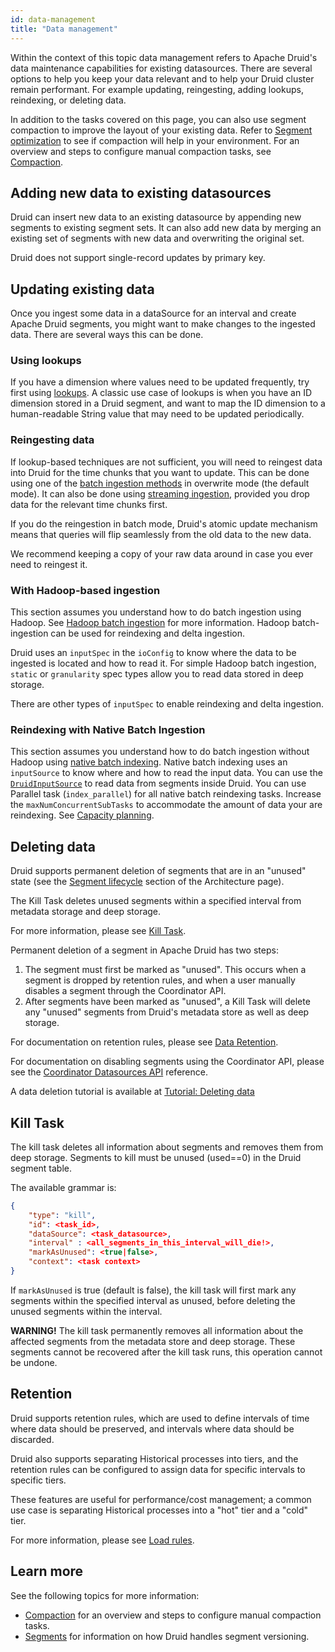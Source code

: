 ```yaml
---
id: data-management
title: "Data management"
---
```


<!--
  ~ Licensed to the Apache Software Foundation (ASF) under one
  ~ or more contributor license agreements.  See the NOTICE file
  ~ distributed with this work for additional information
  ~ regarding copyright ownership.  The ASF licenses this file
  ~ to you under the Apache License, Version 2.0 (the
  ~ "License"); you may not use this file except in compliance
  ~ with the License.  You may obtain a copy of the License at
  ~
  ~   http://www.apache.org/licenses/LICENSE-2.0
  ~
  ~ Unless required by applicable law or agreed to in writing,
  ~ software distributed under the License is distributed on an
  ~ "AS IS" BASIS, WITHOUT WARRANTIES OR CONDITIONS OF ANY
  ~ KIND, either express or implied.  See the License for the
  ~ specific language governing permissions and limitations
  ~ under the License.
  -->
Within the context of this topic data management refers to Apache Druid's data maintenance capabilities for existing datasources. There are several options to help you keep your data relevant and to help your Druid cluster remain performant. For example updating, reingesting, adding lookups, reindexing, or deleting data.

In addition to the tasks covered on this page, you can also use segment compaction to improve the layout of your existing data. Refer to [Segment optimization](../operations/segment-optimization.md) to see if compaction will help in your environment. For an overview and steps to configure manual compaction tasks, see [Compaction](./compaction.md). 

## Adding new data to existing datasources

Druid can insert new data to an existing datasource by appending new segments to existing segment sets. It can also add new data by merging an existing set of segments with new data and overwriting the original set.

Druid does not support single-record updates by primary key.

<a name="update"></a>

## Updating existing data

Once you ingest some data in a dataSource for an interval and create Apache Druid segments, you might want to make changes to
the ingested data. There are several ways this can be done.

### Using lookups

If you have a dimension where values need to be updated frequently, try first using [lookups](../querying/lookups.md). A
classic use case of lookups is when you have an ID dimension stored in a Druid segment, and want to map the ID dimension to a
human-readable String value that may need to be updated periodically.

### Reingesting data

If lookup-based techniques are not sufficient, you will need to reingest data into Druid for the time chunks that you
want to update. This can be done using one of the [batch ingestion methods](index.md#batch) in overwrite mode (the
default mode). It can also be done using [streaming ingestion](index.md#streaming), provided you drop data for the
relevant time chunks first.

If you do the reingestion in batch mode, Druid's atomic update mechanism means that queries will flip seamlessly from
the old data to the new data.

We recommend keeping a copy of your raw data around in case you ever need to reingest it.

### With Hadoop-based ingestion

This section assumes you understand how to do batch ingestion using Hadoop. See
[Hadoop batch ingestion](./hadoop.md) for more information. Hadoop batch-ingestion can be used for reindexing and delta ingestion.

Druid uses an `inputSpec` in the `ioConfig` to know where the data to be ingested is located and how to read it.
For simple Hadoop batch ingestion, `static` or `granularity` spec types allow you to read data stored in deep storage.

There are other types of `inputSpec` to enable reindexing and delta ingestion.

### Reindexing with Native Batch Ingestion

This section assumes you understand how to do batch ingestion without Hadoop using [native batch indexing](../ingestion/native-batch.md). Native batch indexing uses an `inputSource` to know where and how to read the input data. You can use the [`DruidInputSource`](native-batch.md#druid-input-source) to read data from segments inside Druid. You can use Parallel task (`index_parallel`) for all native batch reindexing tasks. Increase the `maxNumConcurrentSubTasks` to accommodate the amount of data your are reindexing. See [Capacity planning](native-batch.md#capacity-planning).

<a name="delete"></a>

## Deleting data

Druid supports permanent deletion of segments that are in an "unused" state (see the
[Segment lifecycle](../design/architecture.md#segment-lifecycle) section of the Architecture page).

The Kill Task deletes unused segments within a specified interval from metadata storage and deep storage.

For more information, please see [Kill Task](../ingestion/tasks.md#kill).

Permanent deletion of a segment in Apache Druid has two steps:

1. The segment must first be marked as "unused". This occurs when a segment is dropped by retention rules, and when a user manually disables a segment through the Coordinator API.
2. After segments have been marked as "unused", a Kill Task will delete any "unused" segments from Druid's metadata store as well as deep storage.

For documentation on retention rules, please see [Data Retention](../operations/rule-configuration.md).

For documentation on disabling segments using the Coordinator API, please see the
[Coordinator Datasources API](../operations/api-reference.md#coordinator-datasources) reference.

A data deletion tutorial is available at [Tutorial: Deleting data](../tutorials/tutorial-delete-data.md)

## Kill Task

The kill task deletes all information about segments and removes them from deep storage. Segments to kill must be unused (used==0) in the Druid segment table.

The available grammar is:

```json
{
    "type": "kill",
    "id": <task_id>,
    "dataSource": <task_datasource>,
    "interval" : <all_segments_in_this_interval_will_die!>,
    "markAsUnused": <true|false>,
    "context": <task context>
}
```

If `markAsUnused` is true (default is false), the kill task will first mark any segments within the specified interval as unused, before deleting the unused segments within the interval.

**WARNING!** The kill task permanently removes all information about the affected segments from the metadata store and deep storage. These segments cannot be recovered after the kill task runs, this operation cannot be undone. 

## Retention

Druid supports retention rules, which are used to define intervals of time where data should be preserved, and intervals where data should be discarded.

Druid also supports separating Historical processes into tiers, and the retention rules can be configured to assign data for specific intervals to specific tiers.

These features are useful for performance/cost management; a common use case is separating Historical processes into a "hot" tier and a "cold" tier.

For more information, please see [Load rules](../operations/rule-configuration.md).

## Learn more
See the following topics for more information:
- [Compaction](./compaction.md) for an overview and steps to configure manual compaction tasks.
- [Segments](../design/segments.md) for information on how Druid handles segment versioning.
